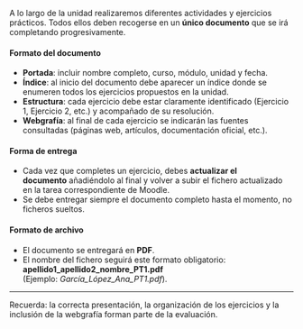 A lo largo de la unidad realizaremos diferentes actividades y ejercicios prácticos. Todos ellos deben recogerse en un **único documento** que se irá completando progresivamente.

#### Formato del documento
- **Portada**: incluir nombre completo, curso, módulo, unidad y fecha.
- **Índice**: al inicio del documento debe aparecer un índice donde se enumeren todos los ejercicios propuestos en la unidad.
- **Estructura**: cada ejercicio debe estar claramente identificado (Ejercicio 1, Ejercicio 2, etc.) y acompañado de su resolución.
- **Webgrafía**: al final de cada ejercicio se indicarán las fuentes consultadas (páginas web, artículos, documentación oficial, etc.).

#### Forma de entrega
- Cada vez que completes un ejercicio, debes **actualizar el documento** añadiéndolo al final y volver a subir el fichero actualizado en la tarea correspondiente de Moodle.
- Se debe entregar siempre el documento completo hasta el momento, no ficheros sueltos.

#### Formato de archivo
- El documento se entregará en **PDF**.
- El nombre del fichero seguirá este formato obligatorio:  
    **apellido1_apellido2_nombre_PT1.pdf**  
    (Ejemplo: _García_López_Ana_PT1.pdf_).

---

Recuerda: la correcta presentación, la organización de los ejercicios y la inclusión de la webgrafía forman parte de la evaluación.

[^9999]: [[Desarrollo de Interfaces]]
[^1]: [[Desarrollo de Interfaces/Actividades Propuestas|Actividades Propuestas]]
